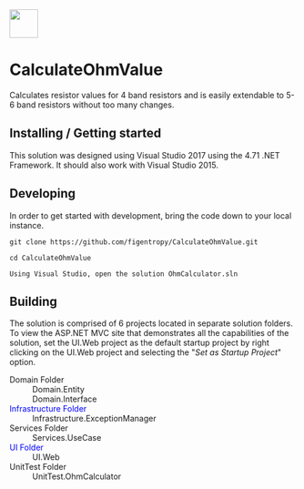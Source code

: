 <img src="http://clipground.com/images/electrical-resistance-clipart-5.jpg" width="50">

# CalculateOhmValue
Calculates resistor values for 4 band resistors and is easily extendable to 5-6 band resistors without too many changes.


## Installing / Getting started

This solution was designed using Visual Studio 2017 using the 4.71 .NET Framework.  It should also work with Visual Studio 2015.



## Developing

In order to get started with development, bring the code down to your local instance.

```shell
git clone https://github.com/figentropy/CalculateOhmValue.git

cd CalculateOhmValue

Using Visual Studio, open the solution OhmCalculator.sln
```


## Building

The solution is comprised of 6 projects located in separate solution folders.  To view the ASP.NET MVC
site that demonstrates all the capabilities of the solution, set the UI.Web project as the default startup project by right clicking on the UI.Web project and selecting the "<i>Set as Startup Project</i>" option.

<dl>
  <dt>Domain Folder</dt>
  <dd>Domain.Entity</dd>
  <dd>Domain.Interface</dd>
  <dt style="color:blue;">Infrastructure Folder</dt>
  <dd>Infrastructure.ExceptionManager</dd>
  <dt>Services Folder</dt>
  <dd>Services.UseCase</dd>
  <dt style="color:blue;">UI Folder</dt>
  <dd>UI.Web</dd>
  <dt>UnitTest Folder</dt>
  <dd>UnitTest.OhmCalculator</dd>
</dl>


